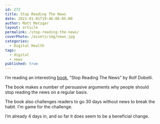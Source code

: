 ```yaml
---
id: 272
title: Stop Reading The News
date: 2021-01-01T19:46:00-05:00
author: Matt Metzgar
layout: article
permalink: /stop-reading-the-news/
coverPhoto: /assets/img/news.jpg
categories:
  - Digital Health
tags:
  - digital
  - news
published: true
---
```

I&#8217;m reading an interesting <a href="https://www.amazon.com/Stop-Reading-News-Manifesto-Happier/dp/1529342724/" target="_blank" rel="noreferrer noopener">book</a>, &#8220;Stop Reading The News&#8221; by Rolf Dobelli.

The book makes a number of persuasive arguments why people should stop reading the news on a regular basis.

The book also challenges readers to go 30 days without news to break the habit. I'm game for the challenge.

I&#8217;m already 4 days in, and so far it does seem to be a beneficial change.
